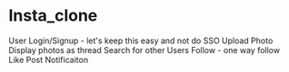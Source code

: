# Insta_clone

<p>
User Login/Signup - let's keep this easy and not do SSO
Upload Photo
Display photos as thread
Search for other Users
Follow - one way follow
Like Post
Notificaiton
</p>
